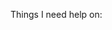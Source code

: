 <!-- # p5.play-boilerplate
Boiler plate for p5.play -->

Things I need help on:
<!-- 1. the animation for the player.
2. the background is not working properly, so I need help on that. -->
      